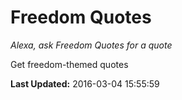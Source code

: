 # Freedom Quotes
*Alexa, ask Freedom Quotes for a quote*

Get freedom-themed quotes

**Last Updated:** 2016-03-04 15:55:59